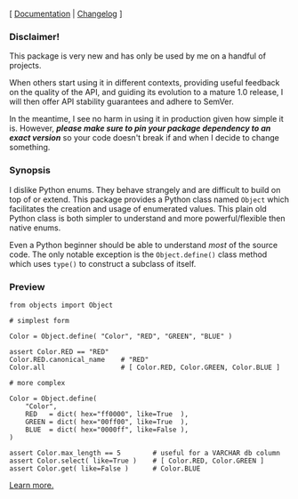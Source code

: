 \[ [Documentation](https://py-objects.readthedocs.io/en/latest/) | [Changelog](CHANGELOG.md) \]

### Disclaimer!

This package is very new and has only be used by me on a handful of projects.

When others start using it in different contexts, providing useful feedback on the quality of the API, and guiding its evolution to a mature 1.0 release, I will then offer API stability guarantees and adhere to SemVer.

In the meantime, I see no harm in using it in production given how simple it is.  However, _**please make sure to pin your package dependency to an exact version**_ so your code doesn't break if and when I decide to change something.

### Synopsis

I dislike Python enums.  They behave strangely and are difficult to build on top of or extend.  This package provides a Python class named `Object` which facilitates the creation and usage of enumerated values.  This plain old Python class is both simpler to understand and more powerful/flexible then native enums.

Even a Python beginner should be able to understand *most* of the source code.  The only notable exception is the `Object.define()` class method which uses `type()` to construct a subclass of itself.

### Preview

```
from objects import Object

# simplest form

Color = Object.define( "Color", "RED", "GREEN", "BLUE" )

assert Color.RED == "RED"
Color.RED.canonical_name    # "RED"
Color.all                   # [ Color.RED, Color.GREEN, Color.BLUE ]

# more complex

Color = Object.define(
    "Color",
    RED   = dict( hex="ff0000", like=True  ),
    GREEN = dict( hex="00ff00", like=True  ),
    BLUE  = dict( hex="0000ff", like=False ),
)

assert Color.max_length == 5        # useful for a VARCHAR db column
assert Color.select( like=True )    # [ Color.RED, Color.GREEN ]
assert Color.get( like=False )      # Color.BLUE
```

[Learn more.](https://py-objects.readthedocs.io/en/latest/)
